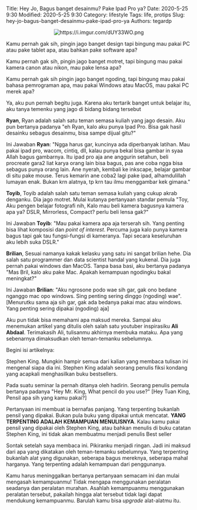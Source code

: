 Title: Hey Jo, Bagus banget desainmu? Pake Ipad Pro ya?
Date: 2020-5-25 9:30
Modified: 2020-5-25 9:30
Category: lifestyle
Tags: life, protips
Slug: hey-jo-bagus-banget-desainmu-pake-ipad-pro-ya
Authors: tegardp

<p align="center">
  <img src="https://i.imgur.com/dUY33WO.png" alt="https://i.imgur.com/dUY33WO.png">
</p>

Kamu pernah gak sih, pingin jago banget design tapi bingung mau pakai PC atau pake tablet apa, atau bahkan pake software apa? 

Kamu pernah gak sih, pingin jago banget motret, tapi bingung mau pakai kamera canon atau nikon, mau pake lensa apa?

Kamu pernah gak sih pingin jago banget ngoding, tapi bingung mau pakai bahasa pemrograman apa, mau pakai Windows atau MacOS, mau pakai PC merek apa?

Ya, aku pun pernah begitu juga. Karena aku tertarik banget untuk belajar itu, aku tanya temenku yang jago di bidang bidang tersebut

**Ryan**, Ryan adalah salah satu teman semasa kuliah yang jago desain. Aku pun bertanya padanya "eh Ryan, kalo aku punya Ipad Pro. Bisa gak hasil desainku sebagus desainmu, bisa sampe dijual gitu?"

Ini Jawaban **Ryan**: "Ngga harus gar, kuncinya ada diperbanyak latihan. Mau pakai ipad pro, wacom, cintiq, dll, kalau punya bekal bisa gambar in syaa Allah bagus gambarnya. Itu ipad pro aja ane anggurin setahun, beli procreate gara2 liat karya orang lain bisa bagus, pas ane coba ngga bisa sebagus punya orang lain. Ane nyerah, kembali ke inkscape, belajar gambar di situ pake mouse. Terus kemarin ane coba2 lagi pake ipad, alhamdulillah lumayan enak. Bukan krn alatnya, tp krn tau ilmu menggambar kek gimana."

**Toyib**, Toyib adalah salah satu teman semasa kuliah yang cukup akrab denganku. Dia jago motret. Mulai kutanya pertanyaan standar pemula "Toy, Aku pengen belajar fotografi nih, Kalo mau beli kamera bagusnya kamera apa ya? DSLR, Mirrorless, Compact? perlu beli lensa gak?"

Ini Jawaban **Toyib**: "Mau pakai kamera apa aja terserah sih. Yang penting bisa lihat komposisi dan *point of interest*. Percuma juga kalo punya kamera bagus tapi gak tau fungsi-fungsi di kameranya. Tapi secara keseluruhan aku lebih suka DSLR."

**Brilian**, Sesuai namanya kakak kelasku yang satu ini sangat brilian hehe. Dia salah satu programmer dan data scientist handal yang kukenal. Dia juga pernah pakai windows dan MacOS. Tanpa basa basi, aku bertanya padanya "Mas Bril, kalo aku pake Mac. Apakah kemampuan ngodingku bakal meningkat?"

Ini Jawaban **Brilian**: "Aku ngrosone podo wae sih gar, gak ono bedane nganggo mac opo windows. Sing penting sering dinggo (ngoding) wae". [Menurutku sama aja sih gar, gak ada bedanya pakai mac atau windows. Yang penting sering dipakai (ngoding) aja]

Aku pun tidak bisa memahami apa maksud mereka. Sampai aku menemukan artikel yang ditulis oleh salah satu youtuber inspirasiku **Ali Abdaal**. Terimakasih Ali, tulisanmu akhirnya membuka mataku. Apa yang sebenarnya dimaksudkan oleh teman-temanku sebelumnya.

Begini isi artikelnya:

Stephen King. Mungkin hampir semua dari kalian yang membaca tulisan ini mengenal siapa dia ini. Stephen King adalah seorang penulis fiksi kondang yang acapkali menghasilkan buku bestsellers.

Pada suatu seminar Ia pernah ditanya oleh hadirin. Seorang penulis pemula bertanya padanya "Hey Mr. King, What pencil do you use?" [Hey Tuan King, Pensil apa sih yang kamu pakai?]

Pertanyaan ini membuat ia bernafas panjang. Yang terpenting bukanlah pensil yang dipakai. Bukan pula buku yang dipakai untuk mencatat. **YANG TERPENTING ADALAH KEMAMPUAN MENULISNYA**. Kalau kamu pakai pensil yang dipakai oleh Stephen King, atau bahkan menulis di buku catatan Stephen King, ini tidak akan membuatmu menjadi penulis Best seller

Sontak setelah saya membaca ini. Pikiranku menjadi ringan. Jadi ini maksud dari apa yang dikatakan oleh teman-temanku sebelumnya. Yang terpenting bukanlah alat yang digunakan, seberapa bagus mereknya, seberapa mahal harganya. Yang terpenting adalah kemampuan dari penggunanya.

Kamu harus meninggalkan bertanya pertanyaan semacam ini dan mulai mengasah kemampuanmu! Tidak mengapa menggunakan peralatan seadanya dan peralatan murahan. Asahlah kemampuanmu menggunakan peralatan tersebut, pakailah hingga alat tersebut tidak lagi dapat mendukung kemampuanmu. Barulah kamu bisa *upgrade* alat-alatmu itu.


